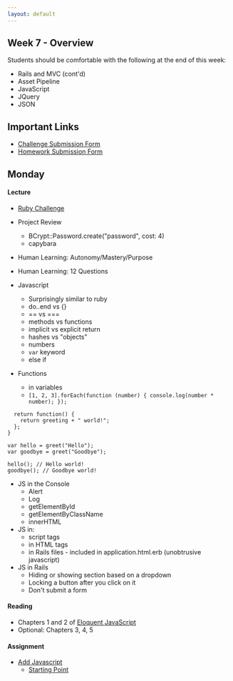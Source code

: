 ```yaml
---
layout: default
---
```


## Week 7 - Overview

Students should be comfortable with the following at the end of this week:

* Rails and MVC (cont'd)
* Asset Pipeline
* JavaScript
* JQuery
* JSON

## Important Links

* [Challenge Submission Form](http://goo.gl/forms/fpcxQCtEqs)
* [Homework Submission Form](https://docs.google.com/forms/d/1lddv00AYx4z9ugJBYv1v2RG_JuMUpWEYPYjQGdCVdgQ/viewform?c=0&w=1)


## Monday

#### Lecture

* [Ruby Challenge](https://github.com/masonfmatthews/rails_assignments/blob/master/challenges/classes_challenge.rb)
* Project Review
  * BCrypt::Password.create("password", cost: 4)
  * capybara

* Human Learning: Autonomy/Mastery/Purpose
* Human Learning: 12 Questions

* Javascript
  * Surprisingly similar to ruby
  * do..end vs {}
  * == vs ===
  * methods vs functions
  * implicit vs explicit return
  * hashes vs "objects"
  * numbers
  * `var` keyword
  * else if

* Functions
  * in variables
  * `[1, 2, 3].forEach(function (number) { console.log(number * number); });`

```function greet(greeting) {
  return function() {
    return greeting + " world!";
  };
}

var hello = greet("Hello");
var goodbye = greet("Goodbye");

hello(); // Hello world!
goodbye(); // Goodbye world!
```

* JS in the Console
  * Alert
  * Log
  * getElementById
  * getElementByClassName
  * innerHTML
* JS in:
  * script tags
  * in HTML tags
  * in Rails files - included in application.html.erb (unobtrusive javascript)
* JS in Rails
  * Hiding or showing section based on a dropdown
  * Locking a button after you click on it
  * Don't submit a form

#### Reading

* Chapters 1 and 2 of [Eloquent JavaScript](http://eloquentjavascript.net/)
* Optional: Chapters 3, 4, 5

#### Assignment

* [Add Javascript](https://github.com/tiyd-rails-2015-01/add_javascript)
  * [Starting Point](https://github.com/tiyd-rails-2015-01/coursyl)


<!--

## Tuesday

#### Lecture

* [Ruby Challenge](https://github.com/masonfmatthews/rails_assignments/blob/master/challenges/composition_challenge.rb)
* Assignment Review
* JSON
* JQuery
  * Using `data-` attributes to select

#### Reading

* Chapters 12, 13 of [Eloquent JavaScript](http://eloquentjavascript.net/)
* Optional: Chapter 14

#### Assignment

*

## Wednesday

#### Lecture

* [Ruby Challenge](https://github.com/masonfmatthews/rails_assignments/blob/master/challenges/inheritance_challenge.rb)
* Assignment Review
* AJAX

#### Reading

* Chapters 17, 18 of [Eloquent JavaScript](http://eloquentjavascript.net/)
* https://signalvnoise.com/posts/3697-server-generated-javascript-responses

#### Assignment

*

## Thursday

#### Lecture

* [Ruby Challenge](https://github.com/masonfmatthews/rails_assignments/blob/master/challenges/include_challenge.rb)
* Assignment Review

## Weekend Assignment - As Pairs

[Online Constituent Voting](https://github.com/masonfmatthews/rails_assignments/tree/master/projects/health_tracker)



<!--
Still haven't done:

* [Ruby Challenge](https://github.com/masonfmatthews/rails_assignments/blob/master/challenges/optional_parameters_challenge.rb)
* Assignment Review
* Paperclip ; Amazon S3 ; SimpleForm
* [SimpleForm](https://github.com/plataformatec/simple_form)

* [Other ruby frameworks](https://blog.engineyard.com/2015/life-beyond-rails-brief-look-alternate-web-frameworks-ruby)

* Devise?
* Indices
* Capybara
* Human Learning: Technical Debt
* [Which IDE do Rubyists use?](http://www.sitepoint.com/ides-rubyists-use/?utm_source=rubyweekly&utm_medium=email)

* [Merging Apps and Heroku Deployments](https://github.com/masonfmatthews/rails_assignments/tree/master/assignments/heroku_deployments) - AS PAIRS

* [Student Awards](https://github.com/masonfmatthews/rails_assignments/tree/master/assignments/student_awards)

* [Rails Testing and Coverage](https://github.com/masonfmatthews/rails_assignments/tree/master/assignments/rails_testing_and_coverage)

* https://www.ruby-toolbox.com

* http://mislav.uniqpath.com/poignant-guide/

* Polymorphism?
* Single Table Inheritance?
* "Refactoring"

* scoped associations
<!--
class Item < ActiveRecord::Base
  has_many :orders do
    def for_user(user_id)
      where(user_id: user_id)
    end
  end
end

Item.first.orders.for_user(current_user)

* Coverage (simplecov)
* Exercise: Write a test on your last night's homework and add simplecov

* How to Google
* Rebuilding!  Software development is a "wicked" problem
* Multi-tenancy discussion
* Fixtures
* Class variables - DON'T
* Just saying: you can return objects when true/false is expected
* Trying to change an array in an outer scope inside a called function.
-->
